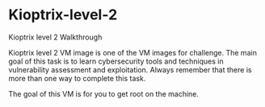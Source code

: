 # Kioptrix-level-2

Kioptrix level 2 Walkthrough

Kioptrix level 2 VM image is one of the VM images for challenge. The main goal of this task is to 
learn cybersecurity tools and techniques in vulnerability assessment and exploitation. 
Always remember that there is more than one way to complete this task.

The goal of this VM is for you to get root on the machine.
